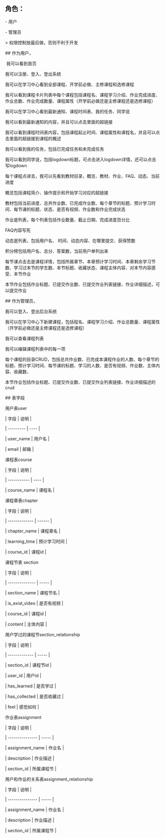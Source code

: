 ## 角色： 

\- 用户  

\- 管理员

\> 权限控制放最后做，否则不利于开发   

\## 作为用户，

​         我可以看到首页

  我可以注册、登入、登出系统

  我可以在学习中心看到全部课程、开学前必做、主修课程和选修课程

  我可以看到课程卡片列表中每个课程包括课程名、课程学习介绍、作业完成进度、作业总数、作业完成数量、课程属性（开学前必做还是主修课程还是选修课程）

  我可以在学习中心看到最新通知、课程时间表、我的任务、同学说

  我可以看到最新通知的内容，并且可以点击里面的超链接

  我可以看到课程时间表内容，包括课程起止时间、课程属性和课程名，并且可以点击里面的超链接到课程的概述

  我可以看到我的任务，包括已完成任务和未完成任务

​        我可以看到同学说，包括logdown标题，可点击进入logdown详情，还可以点击写logdown

  

  每个课程点进去，我可以先看到教材目录，概览、教材、作业、FAQ、动态、当前进度

  概览包括课程简介、操作提示和开始学习对应的超链接

  教材包括当前进度、总共作业数、已完成作业数、每个章节的标题、预计学习时间、每节课的标题、状态、是否有视频、作业数和作业完成状态

  作业是列表，每个列表包括作业数量、截止日期、完成进度百分比 

  FAQ内容写死

  动态是列表，包括用户名、 时间、动态内容、在哪里提交、获得赞数 

  积分榜包括用户名、总分、答案数，当前用户单列出来

 

  每节课点击去是课程详情，包括所属章节、本章预计学习时间、本章剩余学习节数、学习过本节的学生数、本节标题、收藏状态、课程主体内容、对本节内容感受、本节作业

  本节作业包括作业标题、已提交作业数、已提交作业列表链接、作业详细描述，可以提交作业

\## 作为管理员，

 我可以登入、登出后台系统

 我可以在学习中心下新建课程，包括程名、课程学习介绍、作业总数量、课程属性（开学前必做还是主修课程还是选修课程）

 我可以查看课程列表

 我可以编辑课程列表中的每一项 

 

 每个课程的目录CRUD，包括总共作业数、已完成本课程作业的人数、每个章节的标题、预计学习时间、每节课的标题、学习的人数、是否有视频、作业数、主体内容、收藏数、

 

 本节作业包括作业标题、已提交作业数、已提交作业列表链接、作业详细描述的crud

\## 表字段

用户表user

| 字段        | 说明   |

| --------- | ---- |

| user_name | 用户名  |

| email     | 邮箱   |

课程表course

| 字段          | 说明   |

| ----------- | ---- |

| course_name | 课程名  |

课程章表chapter

| 字段            | 说明     |

| ------------- | ------ |

| chapter_name  | 课程章名   |

| learning_time | 预计学习时间 |

| course_id     | 课程id   |

课程节表 section

| 字段             | 说明    |

| -------------- | ----- |

| section_name   | 课程节名  |

| is_exist_video | 是否有视频 |

| course_id      | 课程id  |

| content        | 主体内容  |

用户学过的课程节section_relationship

| 字段            | 说明    |

| ------------- | ----- |

| section_id    | 课程节id |

| user_id       | 用户id  |

| has_learned   | 是否学过  |

| has_collected | 是否收藏过 |

| feel          | 感觉如何  |

作业表assignment

| 字段              | 说明    |

| --------------- | ----- |

| assignment_name | 作业名   |

| description     | 作业描述  |

| section_id      | 所属课程节 |

用户和作业的关系表assignment_relationship

| 字段              | 说明    |

| --------------- | ----- |

| assignment_name | 作业名   |

| description     | 作业描述  |

| section_id      | 所属课程节 |